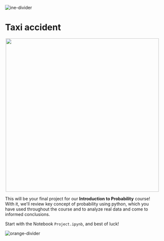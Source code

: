 ![ine-divider](https://user-images.githubusercontent.com/7065401/92672068-398e8080-f2ee-11ea-82d6-ad53f7feb5c0.png)

# Taxi accident

<p align="center">
  <img width="500px" src="https://user-images.githubusercontent.com/7065401/93354515-74734580-f813-11ea-9a45-cb651a5c2f4f.png">
</p>

This will be your final project for our **Introduction to Probability** course! With it, we'll review key concept of probability using python, which you have used throughout the course and to analyze real data and come to informed conclusions.

Start with the Notebook `Project.ipynb`, and best of luck!

![orange-divider](https://user-images.githubusercontent.com/7065401/92672455-187a5f80-f2ef-11ea-890c-40be9474f7b7.png)
